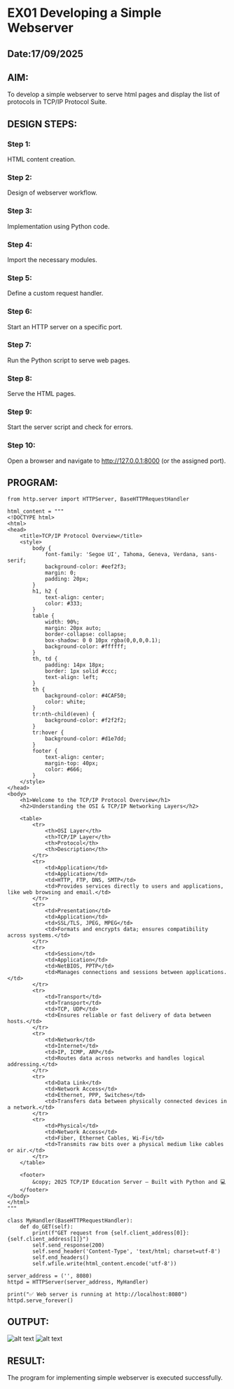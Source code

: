 # EX01 Developing a Simple Webserver
## Date:17/09/2025

## AIM:
To develop a simple webserver to serve html pages and display the list of protocols in TCP/IP Protocol Suite.

## DESIGN STEPS:
### Step 1: 
HTML content creation.

### Step 2:
Design of webserver workflow.

### Step 3:
Implementation using Python code.

### Step 4:
Import the necessary modules.

### Step 5:
Define a custom request handler.

### Step 6:
Start an HTTP server on a specific port.

### Step 7:
Run the Python script to serve web pages.

### Step 8:
Serve the HTML pages.

### Step 9:
Start the server script and check for errors.

### Step 10:
Open a browser and navigate to http://127.0.0.1:8000 (or the assigned port).

## PROGRAM:
~~~
from http.server import HTTPServer, BaseHTTPRequestHandler

html_content = """
<!DOCTYPE html>
<html>
<head>
    <title>TCP/IP Protocol Overview</title>
    <style>
        body {
            font-family: 'Segoe UI', Tahoma, Geneva, Verdana, sans-serif;
            background-color: #eef2f3;
            margin: 0;
            padding: 20px;
        }
        h1, h2 {
            text-align: center;
            color: #333;
        }
        table {
            width: 90%;
            margin: 20px auto;
            border-collapse: collapse;
            box-shadow: 0 0 10px rgba(0,0,0,0.1);
            background-color: #ffffff;
        }
        th, td {
            padding: 14px 18px;
            border: 1px solid #ccc;
            text-align: left;
        }
        th {
            background-color: #4CAF50;
            color: white;
        }
        tr:nth-child(even) {
            background-color: #f2f2f2;
        }
        tr:hover {
            background-color: #d1e7dd;
        }
        footer {
            text-align: center;
            margin-top: 40px;
            color: #666;
        }
    </style>
</head>
<body>
    <h1>Welcome to the TCP/IP Protocol Overview</h1>
    <h2>Understanding the OSI & TCP/IP Networking Layers</h2>

    <table>
        <tr>
            <th>OSI Layer</th>
            <th>TCP/IP Layer</th>
            <th>Protocol</th>
            <th>Description</th>
        </tr>
        <tr>
            <td>Application</td>
            <td>Application</td>
            <td>HTTP, FTP, DNS, SMTP</td>
            <td>Provides services directly to users and applications, like web browsing and email.</td>
        </tr>
        <tr>
            <td>Presentation</td>
            <td>Application</td>
            <td>SSL/TLS, JPEG, MPEG</td>
            <td>Formats and encrypts data; ensures compatibility across systems.</td>
        </tr>
        <tr>
            <td>Session</td>
            <td>Application</td>
            <td>NetBIOS, PPTP</td>
            <td>Manages connections and sessions between applications.</td>
        </tr>
        <tr>
            <td>Transport</td>
            <td>Transport</td>
            <td>TCP, UDP</td>
            <td>Ensures reliable or fast delivery of data between hosts.</td>
        </tr>
        <tr>
            <td>Network</td>
            <td>Internet</td>
            <td>IP, ICMP, ARP</td>
            <td>Routes data across networks and handles logical addressing.</td>
        </tr>
        <tr>
            <td>Data Link</td>
            <td>Network Access</td>
            <td>Ethernet, PPP, Switches</td>
            <td>Transfers data between physically connected devices in a network.</td>
        </tr>
        <tr>
            <td>Physical</td>
            <td>Network Access</td>
            <td>Fiber, Ethernet Cables, Wi-Fi</td>
            <td>Transmits raw bits over a physical medium like cables or air.</td>
        </tr>
    </table>

    <footer>
        &copy; 2025 TCP/IP Education Server — Built with Python and 💻
    </footer>
</body>
</html>
"""

class MyHandler(BaseHTTPRequestHandler):
    def do_GET(self):
        print(f"GET request from {self.client_address[0]}:{self.client_address[1]}")
        self.send_response(200)
        self.send_header('Content-Type', 'text/html; charset=utf-8')
        self.end_headers()
        self.wfile.write(html_content.encode('utf-8'))

server_address = ('', 8080)
httpd = HTTPServer(server_address, MyHandler)

print("✅ Web server is running at http://localhost:8080")
httpd.serve_forever()

~~~
## OUTPUT:
![alt text](<Screenshot 2025-09-17 113737.png>)
![alt text](<Screenshot 2025-09-17 113845.png>)

## RESULT:
The program for implementing simple webserver is executed successfully.

